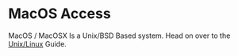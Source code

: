 # MacOS Access

MacOS / MacOSX Is a Unix/BSD Based system. Head on over to the [Unix/Linux](../Unix/UnixAccess.md) Guide.
